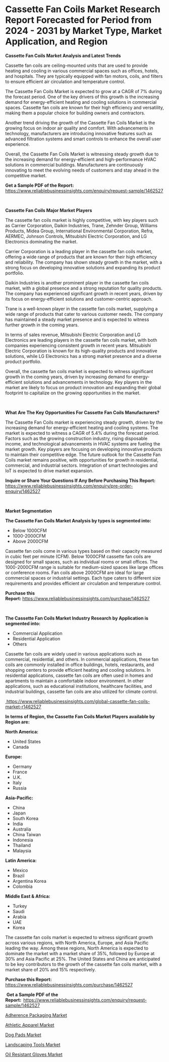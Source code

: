 <p><h1>Cassette Fan Coils Market Research Report Forecasted for Period from 2024 -  2031 by Market Type, Market Application, and Region</h1></p><p><strong>Cassette Fan Coils Market Analysis and Latest Trends</strong></p>
<p><p>Cassette fan coils are ceiling-mounted units that are used to provide heating and cooling in various commercial spaces such as offices, hotels, and hospitals. They are typically equipped with fan motors, coils, and filters to ensure efficient air circulation and temperature control.</p><p>The Cassette Fan Coils Market is expected to grow at a CAGR of 7% during the forecast period. One of the key drivers of this growth is the increasing demand for energy-efficient heating and cooling solutions in commercial spaces. Cassette fan coils are known for their high efficiency and versatility, making them a popular choice for building owners and contractors.</p><p>Another trend driving the growth of the Cassette Fan Coils Market is the growing focus on indoor air quality and comfort. With advancements in technology, manufacturers are introducing innovative features such as advanced filtration systems and smart controls to enhance the overall user experience.</p><p>Overall, the Cassette Fan Coils Market is witnessing steady growth due to the increasing demand for energy-efficient and high-performance HVAC solutions in commercial buildings. Manufacturers are continuously innovating to meet the evolving needs of customers and stay ahead in the competitive market.</p></p>
<p><strong>Get a Sample PDF of the Report:&nbsp;</strong> <a href="https://www.reliablebusinessinsights.com/enquiry/request-sample/1462527">https://www.reliablebusinessinsights.com/enquiry/request-sample/1462527</a></p>
<p>&nbsp;</p>
<p><strong>Cassette Fan Coils Major Market Players</strong></p>
<p><p>The cassette fan coils market is highly competitive, with key players such as Carrier Corporation, Daikin Industries, Trane, Zehnder Group, Williams Products, Midea Group, International Environmental Corporation, Refra, AERMEC, Johnson Controls, Mitsubishi Electric Corporation, and LG Electronics dominating the market.</p><p>Carrier Corporation is a leading player in the cassette fan coils market, offering a wide range of products that are known for their high efficiency and reliability. The company has shown steady growth in the market, with a strong focus on developing innovative solutions and expanding its product portfolio.</p><p>Daikin Industries is another prominent player in the cassette fan coils market, with a global presence and a strong reputation for quality products. The company has experienced significant growth in recent years, driven by its focus on energy-efficient solutions and customer-centric approach.</p><p>Trane is a well-known player in the cassette fan coils market, supplying a wide range of products that cater to various customer needs. The company has maintained a steady market presence and is expected to witness further growth in the coming years.</p><p>In terms of sales revenue, Mitsubishi Electric Corporation and LG Electronics are leading players in the cassette fan coils market, with both companies experiencing consistent growth in recent years. Mitsubishi Electric Corporation is known for its high-quality products and innovative solutions, while LG Electronics has a strong market presence and a diverse product portfolio.</p><p>Overall, the cassette fan coils market is expected to witness significant growth in the coming years, driven by increasing demand for energy-efficient solutions and advancements in technology. Key players in the market are likely to focus on product innovation and expanding their global footprint to capitalize on the growing opportunities in the market.</p></p>
<p>&nbsp;</p>
<p><strong>What Are The Key Opportunities For Cassette Fan Coils Manufacturers?</strong></p>
<p><p>The Cassette Fan Coils market is experiencing steady growth, driven by the increasing demand for energy-efficient heating and cooling systems. The market is expected to witness a CAGR of 5.4% during the forecast period. Factors such as the growing construction industry, rising disposable income, and technological advancements in HVAC systems are fueling the market growth. Key players are focusing on developing innovative products to maintain their competitive edge. The future outlook for the Cassette Fan Coils market remains positive, with opportunities for growth in residential, commercial, and industrial sectors. Integration of smart technologies and IoT is expected to drive market expansion.</p></p>
<p><strong>Inquire or Share Your Questions If Any Before Purchasing This Report:</strong> <a href="https://www.reliablebusinessinsights.com/enquiry/pre-order-enquiry/1462527">https://www.reliablebusinessinsights.com/enquiry/pre-order-enquiry/1462527</a></p>
<p>&nbsp;</p>
<p><strong>Market Segmentation</strong></p>
<p><strong>The Cassette Fan Coils Market Analysis by types is segmented into:</strong></p>
<p><ul><li>Below 1000CFM</li><li>1000-2000CFM</li><li>Above 2000CFM</li></ul></p>
<p><p>Cassette fan coils come in various types based on their capacity measured in cubic feet per minute (CFM). Below 1000CFM cassette fan coils are designed for small spaces, such as individual rooms or small offices. The 1000-2000CFM range is suitable for medium-sized spaces like large offices or conference rooms. Fan coils above 2000CFM are ideal for large commercial spaces or industrial settings. Each type caters to different size requirements and provides efficient air circulation and temperature control.</p></p>
<p><strong>Purchase this Report:&nbsp;</strong><a href="https://www.reliablebusinessinsights.com/purchase/1462527">https://www.reliablebusinessinsights.com/purchase/1462527</a></p>
<p>&nbsp;</p>
<p><strong>The Cassette Fan Coils Market Industry Research by Application is segmented into:</strong></p>
<p><ul><li>Commercial Application</li><li>Residential Application</li><li>Others</li></ul></p>
<p><p>Cassette fan coils are widely used in various applications such as commercial, residential, and others. In commercial applications, these fan coils are commonly installed in office buildings, hotels, restaurants, and shopping centers to provide efficient heating and cooling solutions. In residential applications, cassette fan coils are often used in homes and apartments to maintain a comfortable indoor environment. In other applications, such as educational institutions, healthcare facilities, and industrial buildings, cassette fan coils are also utilized for climate control.</p></p>
<p><a href="https://www.reliablebusinessinsights.com/global-cassette-fan-coils-market-r1462527">&nbsp;https://www.reliablebusinessinsights.com/global-cassette-fan-coils-market-r1462527</a></p>
<p><strong>In terms of Region, the Cassette Fan Coils Market Players available by Region are:</strong></p>
<p>
    <p> <strong> North America: </strong>
        <ul>
            <li>United States</li>
            <li>Canada</li>
        </ul>
        </p> 
    <p> <strong> Europe: </strong>
        <ul>
            <li>Germany</li>
            <li>France</li>
            <li>U.K.</li>
            <li>Italy</li>
            <li>Russia</li>
        </ul>
        </p> 
    <p> <strong> Asia-Pacific: </strong>
        <ul>
            <li>China</li>
            <li>Japan</li>
            <li>South Korea</li>
            <li>India</li>
            <li>Australia</li>
            <li>China Taiwan</li>
            <li>Indonesia</li>
            <li>Thailand</li>
            <li>Malaysia</li>
        </ul>
        </p> 
    <p> <strong> Latin America: </strong>
        <ul>
            <li>Mexico</li>
            <li>Brazil</li>
            <li>Argentina Korea</li>
            <li>Colombia</li>
        </ul>
        </p> 
    <p> <strong> Middle East & Africa: </strong>
        <ul>
            <li>Turkey</li>
            <li>Saudi</li>
            <li>Arabia</li>
            <li>UAE</li>
            <li>Korea</li>
        </ul>
    </p>
    </p>
<p><p>The cassette fan coils market is expected to witness significant growth across various regions, with North America, Europe, and Asia Pacific leading the way. Among these regions, North America is expected to dominate the market with a market share of 35%, followed by Europe at 30% and Asia Pacific at 25%. The United States and China are anticipated to be key contributors to the growth of the cassette fan coils market, with a market share of 20% and 15% respectively.</p></p>
<p><strong>Purchase this Report: </strong><a href="https://www.reliablebusinessinsights.com/purchase/1462527">https://www.reliablebusinessinsights.com/purchase/1462527</a></p>
<p>&nbsp;<strong>Get a Sample PDF of the Report:&nbsp;&nbsp;</strong><a href="https://www.reliablebusinessinsights.com/enquiry/request-sample/1462527">https://www.reliablebusinessinsights.com/enquiry/request-sample/1462527</a></p>
<p><strong></strong></p>
<p><p><a href="https://medium.com/@watsonfeest2023/an-in-depth-analysis-of-the-global-adherence-packaging-market-scope-and-its-rapid-growing-8-8-e353ca287f2e">Adherence Packaging Market</a></p><p><a href="https://medium.com/@belaayi865/athletic-apparel-market-share-and-new-trends-analysis-by-its-type-application-end-use-and-f2d1f1caa10e">Athletic Apparel Market</a></p><p><a href="https://medium.com/@fredyconn_73380/evaluating-global-dog-pads-market-trends-and-growth-opportunities-by-region-type-796c3b3b8bdc">Dog Pads Market</a></p><p><a href="https://medium.com/@lottierunte1948/deep-dive-into-the-landscaping-tools-market-itstrends-market-segmentation-and-competitive-67b974756dfe">Landscaping Tools Market</a></p><p><a href="https://medium.com/@kimvicki3211/oil-resistant-gloves-market-forecasts-market-trends-and-impact-analysis-2024-2031-f080f3fb4705">Oil Resistant Gloves Market</a></p></p>
